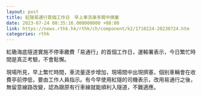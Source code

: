 ```yaml
---
layout: post
title: 紅隧易通行首個工作日　早上車流漸多間中擠塞
date: 2023-07-24 08:35:16.000000000 +08:00
link: https://news.rthk.hk/rthk/ch/component/k2/1710224-20230724.htm
categories: rthk
---
```


紅磡海底隧道實施不停車繳費「易通行」的首個工作日，運輸署表示，今日繁忙時間是真正考驗，不會鬆懈。

現場所見，早上繁忙時間，車流量逐步增加，現場間中出現擠塞，個别車輛會在收費亭前停低，要由工作人員指示。有今早使用紅隧的司機表示，改用易通行之後，無留意線路改變，認為跟原有行車線就能順利入隧道，不難適應。
